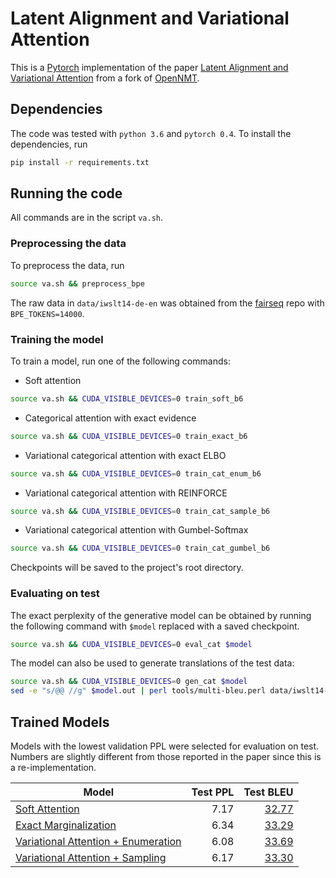 # Latent Alignment and Variational Attention

This is a [Pytorch](https://github.com/pytorch/pytorch)
implementation of the paper [Latent Alignment and Variational Attention](https://arxiv.org/abs/1807.03756)
from a fork of [OpenNMT](https://github.com/OpenNMT/OpenNMT-py).


## Dependencies

The code was tested with `python 3.6` and `pytorch 0.4`.
To install the dependencies, run
```bash
pip install -r requirements.txt
```

## Running the code
All commands are in the script `va.sh`.

### Preprocessing the data
To preprocess the data, run
```bash
source va.sh && preprocess_bpe
```
The raw data in `data/iwslt14-de-en` was obtained from the
[fairseq](https://github.com/pytorch/fairseq/blob/master/examples/translation/prepare-iwslt14.sh) repo
with `BPE_TOKENS=14000`.

### Training the model
To train a model, run one of the following commands:
* Soft attention
```bash
source va.sh && CUDA_VISIBLE_DEVICES=0 train_soft_b6
```
* Categorical attention with exact evidence
```bash
source va.sh && CUDA_VISIBLE_DEVICES=0 train_exact_b6
```
* Variational categorical attention with exact ELBO
```bash
source va.sh && CUDA_VISIBLE_DEVICES=0 train_cat_enum_b6
```
* Variational categorical attention with REINFORCE
```bash
source va.sh && CUDA_VISIBLE_DEVICES=0 train_cat_sample_b6
```
* Variational categorical attention with Gumbel-Softmax
```bash
source va.sh && CUDA_VISIBLE_DEVICES=0 train_cat_gumbel_b6
```
Checkpoints will be saved to the project's root directory.

### Evaluating on test
The exact perplexity of the generative model can be obtained by running
the following command with `$model` replaced with a saved checkpoint.
```bash
source va.sh && CUDA_VISIBLE_DEVICES=0 eval_cat $model
```

The model can also be used to generate translations of the test data:
```bash
source va.sh && CUDA_VISIBLE_DEVICES=0 gen_cat $model
sed -e "s/@@ //g" $model.out | perl tools/multi-bleu.perl data/iwslt14-de-en/test.en
```

## Trained Models
Models with the lowest validation PPL were selected for evaluation on test.
Numbers are slightly different from those reported in the paper since this is a re-implementation.

| Model | Test PPL  | Test BLEU |
| ----- | --------: | --------: |
| [Soft Attention](http://lstm.seas.harvard.edu/latex/var_attn/model_soft_b6_acc_64.89_ppl_6.59_e11.pt) | 7.17  | [32.77](http://lstm.seas.harvard.edu/latex/var_attn/model_soft_b6_acc_64.89_ppl_6.59_e11.pt.out) |
| [Exact Marginalization](http://lstm.seas.harvard.edu/latex/var_attn/model_exact_b6_acc_65.18_ppl_5.82_e11.pt) | 6.34 | [33.29](http://lstm.seas.harvard.edu/latex/var_attn/model_exact_b6_acc_65.18_ppl_5.82_e11.pt.out) |
| [Variational Attention + Enumeration](http://lstm.seas.harvard.edu/latex/var_attn/model_cat_enum_b6_acc_75.20_ppl_6.23_e10.pt) | 6.08  | [33.69](http://lstm.seas.harvard.edu/latex/var_attn/model_cat_enum_b6_acc_75.20_ppl_6.23_e10.pt.out) |
| [Variational Attention + Sampling](http://lstm.seas.harvard.edu/latex/var_attn/model_cat_sample_b6_acc_74.52_ppl_6.53_e12.pt) | 6.17 | [33.30](http://lstm.seas.harvard.edu/latex/var_attn/model_cat_sample_b6_acc_74.52_ppl_6.53_e12.pt.out) |
